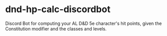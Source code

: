 # dnd-hp-calc-discordbot
Discord Bot for computing your AL D&amp;D 5e character's hit points, given the Constitution modifier and the classes and levels.

